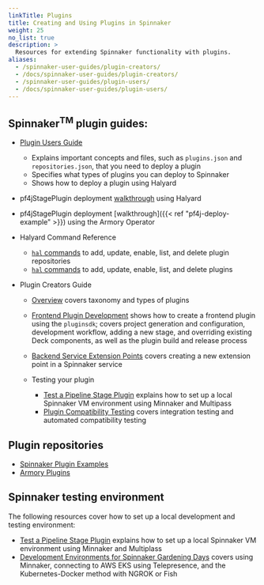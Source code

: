 ```yaml
---
linkTitle: Plugins
title: Creating and Using Plugins in Spinnaker
weight: 25
no_list: true
description: >
  Resources for extending Spinnaker functionality with plugins.
aliases:
  - /spinnaker-user-guides/plugin-creators/
  - /docs/spinnaker-user-guides/plugin-creators/
  - /spinnaker-user-guides/plugin-users/
  - /docs/spinnaker-user-guides/plugin-users/
---
```


## Spinnaker<sup>TM</sup> plugin guides:

* [Plugin Users Guide](https://spinnaker.io/guides/user/plugins)
  * Explains important concepts and files, such as `plugins.json` and `repositories.json`, that you need to deploy a plugin
  * Specifies what types of plugins you can deploy to Spinnaker
  * Shows how to deploy a plugin using Halyard


* pf4jStagePlugin deployment [walkthrough](https://spinnaker.io/guides/user/plugins/deploy-example/) using Halyard
* pf4jStagePlugin deployment [walkthrough]({{< ref "pf4j-deploy-example" >}}) using the Armory Operator


* Halyard Command Reference

  * [`hal` commands](https://spinnaker.io/reference/halyard/commands/#hal-plugins-repository) to add, update, enable, list, and delete plugin repositories
  * [`hal` commands](https://spinnaker.io/reference/halyard/commands/#hal-plugins) to add, update, enable, list, and delete plugins


* Plugin Creators Guide

  * [Overview](https://spinnaker.io/guides/developer/plugins/) covers taxonomy and types of plugins
  * [Frontend Plugin Development](https://spinnaker.io/guides/developer/plugins/frontend/) shows how to create a frontend plugin using the `pluginsdk`; covers project generation and configuration, development workflow, adding a new stage, and overriding existing Deck components, as well as the plugin build and release process
  * [Backend Service Extension Points](https://spinnaker.io/guides/developer/plugins/backend/) covers creating a new extension point in a Spinnaker service
  * Testing your plugin

    * [Test a Pipeline Stage Plugin](https://spinnaker.io/guides/developer/plugin-creators/deck-plugin/) explains how to set up a local Spinnaker VM environment using Minnaker and Multipass
    * [Plugin Compatibility Testing](https://spinnaker.io/guides/developer/plugins/testing/compatibility-testing/) covers integration testing and automated compatibility testing


## Plugin repositories

* [Spinnaker Plugin Examples](https://github.com/spinnaker-plugin-examples)
* [Armory Plugins](https://github.com/armory-plugins)

## Spinnaker testing environment

The following resources cover how to set up a local development and testing environment:

* [Test a Pipeline Stage Plugin](https://spinnaker.io/guides/developer/plugin-creators/deck-plugin/) explains how to set up a local Spinnaker VM environment using Minnaker and Multiplass
* [Development Environments for Spinnaker Gardening Days](https://spinnaker.io/community/gardening/dev-environment/) covers using Minnaker, connecting to AWS EKS using Telepresence, and the Kubernetes-Docker method with NGROK or Fish   
